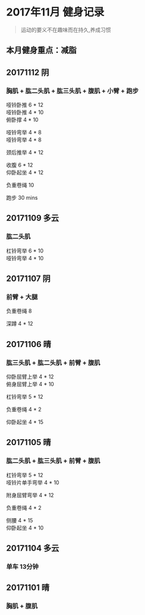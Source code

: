 # 2017年11月 健身记录   
> 运动的要义不在趣味而在持久,养成习惯

本月健身重点：**减脂**
--- 
## 20171112 阴
### 胸肌 + 肱二头肌 + 肱三头肌 + 腹肌 + 小臂 + 跑步
哑铃卧推 6 * 12  
哑铃卧推 4 * 10  
俯卧撑 4 * 10  

哑铃弯举 4 * 8  
哑铃弯举 4 * 8  

颈后推举 4 * 12  

收腹 6 * 12  
仰卧起坐 4 * 12  

负重卷绳 10 

跑步 30 mins

## 20171109 多云
### 肱二头肌
杠铃弯举 6 * 10  
哑铃弯举 4 * 10  

## 20171107 阴
### 前臂 + 大腿
负重卷绳 8  

深蹲 4 * 12

## 20171106 晴
### 肱三头肌 + 肱二头肌 + 前臂 + 腹肌
仰卧屈臂上举 4 * 12  
俯身屈臂上举 4 * 10  

杠铃弯举  5 * 12  

负重卷绳 4 * 2

仰卧起坐 4 * 15  

## 20171105 晴 
### 肱二头肌 + 肱三头肌 + 前臂 + 腹肌
杠铃弯举 5 * 12  
哑铃片单手弯举 4 * 10  

附身屈臂弯举 4 * 12  

负重卷绳 4 * 2

侧腰 4 * 15  
仰卧起坐 4 * 10  

## 20171104 多云
### 单车 13分钟

## 20171101 晴
### 胸肌 + 腹肌